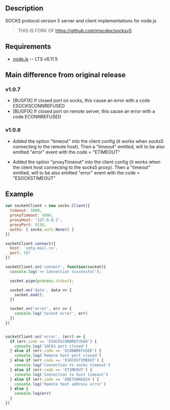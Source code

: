 Description
-----------

SOCKS protocol version 5 server and client implementations for node.js

> THIS IS FORK OF <https://github.com/mscdex/socksv5>

Requirements
------------

* [node.js](http://nodejs.org/) -- LTS v6.11.5

Main difference from original release
-------------------------------------

### v1.0.7
+ [BUGFIX] If closed port on socks, this cause an error with a code ESOCKSCONNREFUSED
+ [BUGFIX] If closed port on remote server, this cause an error with a code
  ECONNREFUSED

### v1.0.6
+ Added the option "timeout" into the client config (it works when 
  socks5 connecting to the remote host). Then a "timeout" emitted, will 
  to be also emitted "error" event with the code = "ETIMEOUT"

+ Added the option "proxyTimeout" into the client config (it works when 
  the client host connecting to the socks5 proxy). Then a "timeout" emitted, will 
  to be also emitted "error" event with the code = "ESOCKSTIMEOUT"

Example
-------

```javascript
var socketClient = new socks.Client({
  timeout: 5000,
  proxyTimeout: 5000,
  proxyHost: '127.0.0.1',
  proxyPort: 9150,
  auths: [ socks.auth.None() ]
})

socketClient.connect({
  host: 'smtp.mail.ru',
  port: 587
})

socketClient.on('connect', function(socket){
  console.log('>> Connection successful');

  socket.pipe(process.stdout);

  socket.on('data', data => {
    socket.end();
  })

  socket.on('error', err => {
    console.log('Socket error', err)
  })
})


socketClient.on('error', (err) => {
  if (err.code == 'ESOCKSCONNREFUSED') {
    console.log('SOCKS port closed')
  } else if (err.code == 'ECONNREFUSED') {
    console.log('Remote host port closed')
  } else if (err.code == 'ESOCKSTIMEOUT') {
    console.log('Connection to socks timeout')
  } else if (err.code == 'ETIMEOUT') {
    console.log('Connection to host timeout')
  } else if (err.code == 'ENETUNREACH') {
    console.log('Remote host address error')
  } else {
    console.log(err)
  }
})
```
